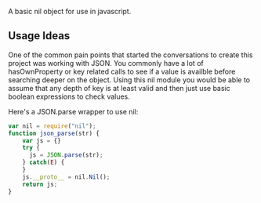 A basic nil object for use in javascript.

## Usage Ideas
One of the common pain points that started the conversations to create this 
project was working with JSON.  You commonly have a lot of hasOwnProperty or 
key related calls to see if a value is availble before searching deeper on
the object.  Using this nil module you would be able to assume that any 
depth of key is at least valid and then just use basic boolean expressions
to check values.

Here's a JSON.parse wrapper to use nil:

```js
var nil = require("nil");
function json_parse(str) {
    var js = {}
    try {
      js = JSON.parse(str);
    } catch(E) {
    }
    js.__proto__ = nil.Nil();
    return js;
}
```
